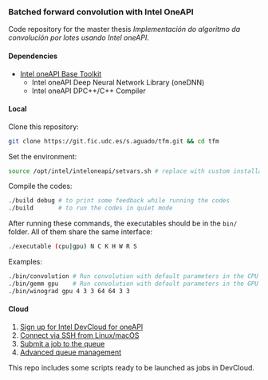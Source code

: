 ### Batched forward convolution with Intel OneAPI

Code repository for the master thesis *Implementación do algoritmo da convolución por lotes usando Intel oneAPI*.

#### Dependencies

- [Intel oneAPI Base Toolkit](https://software.intel.com/content/www/us/en/develop/tools/oneapi/base-toolkit/download.html?operatingsystem=linux&distributions=webdownload&options=online)
  - Intel oneAPI Deep Neural Network Library (oneDNN)
  - Intel oneAPI DPC++/C++ Compiler

#### Local

Clone this repository:

```bash
git clone https://git.fic.udc.es/s.aguado/tfm.git && cd tfm
```

Set the environment:

```bash
source /opt/intel/inteloneapi/setvars.sh # replace with custom installation path 
```

Compile the codes:

```bash
./build debug # to print some feedback while running the codes
./build       # to run the codes in quiet mode
```

After running these commands, the executables should be in the `bin/` folder. All of them share the same interface:

```bash
./executable (cpu|gpu) N C K H W R S
```

Examples:

```bash
./bin/convolution # Run convolution with default parameters in the CPU
./bin/gemm gpu    # Run convolution with default parameters in the GPU
./bin/winograd gpu 4 3 3 64 64 3 3 
```

#### Cloud

1. [Sign up for Intel DevCloud for oneAPI](https://www.intel.com/content/www/us/en/forms/idz/devcloud-enrollment/oneapi-request.html)
2. [Connect via SSH from Linux/macOS](https://devcloud.intel.com/oneapi/documentation/connect-with-ssh-linux-macos/)
3. [Submit a job to the queue](https://devcloud.intel.com/oneapi/documentation/job-submission/)
4. [Advanced queue management](https://devcloud.intel.com/oneapi/documentation/advanced-queue/)

This repo includes some scripts ready to be launched as jobs in DevCloud.